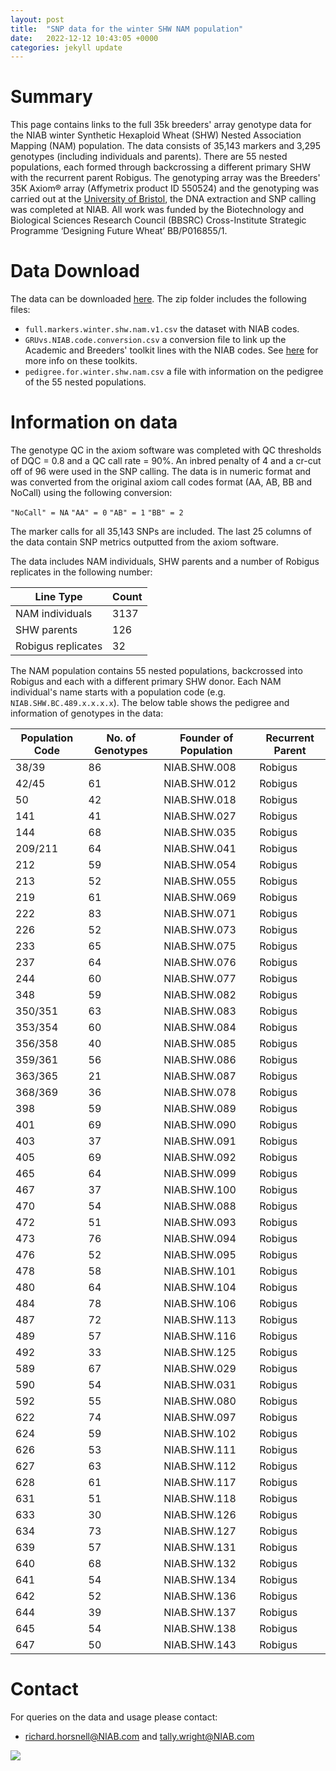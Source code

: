 ```yaml
---
layout: post
title:  "SNP data for the winter SHW NAM population"
date:   2022-12-12 10:43:05 +0000
categories: jekyll update
---
```


# Summary 

This page contains links to the full 35k breeders' array genotype data for the NIAB winter Synthetic Hexaploid Wheat (SHW) Nested Association Mapping (NAM) population. The data consists of 35,143 markers and 3,295 genotypes (including individuals and parents). There are 55 nested populations, each formed through backcrossing a different primary SHW with the recurrent parent Robigus. The genotyping array was the Breeders' 35K Axiom® array (Affymetrix product ID 550524) and the genotyping was carried out at the [University of Bristol](https://www.bristol.ac.uk/), the DNA extraction and SNP calling was completed at NIAB. All work was funded by the Biotechnology and Biological Sciences Research Council (BBSRC) Cross-Institute Strategic Programme ‘Designing Future Wheat’ BB/P016855/1.

# Data Download

The data can be downloaded [here](https://github.com/NIAB/niab-dfw-wp3/raw/main/data/niab.winter.shw.nam.zip). The zip folder includes the following files:

- `full.markers.winter.shw.nam.v1.csv` the dataset with NIAB codes.
- `GRUvs.NIAB.code.conversion.csv` a conversion file to link up the Academic and Breeders' toolkit lines with the NIAB codes. See [here](https://designingfuturewheat.org.uk/work-package-3/) for more info on these toolkits. 
- `pedigree.for.winter.shw.nam.csv` a file with information on the pedigree of the 55 nested populations.

 # Information on data
 
 The genotype QC in the axiom software was completed with QC thresholds of DQC = 0.8 and a QC call rate = 90%. An inbred penalty of 4 and a cr-cut off of 96 were used in the SNP calling. The data is in numeric format and was converted from the original axiom call codes format (AA, AB, BB and NoCall) using the following conversion:

`"NoCall" = NA`
`"AA" = 0`
`"AB" = 1`
`"BB" = 2`

The marker calls for all 35,143 SNPs are included. The last 25 columns of the data contain SNP metrics outputted from the axiom software. 

The data includes NAM individuals, SHW parents and a number of Robigus replicates in the following number:

 | Line Type  | Count |
| ------------- | ------------- |
| NAM individuals  | 3137  |
| SHW parents  | 126  |
| Robigus replicates  | 32  |


The NAM population contains 55 nested populations, backcrossed into Robigus and each with a different primary SHW donor. Each NAM individual's name starts with a population code (e.g. `NIAB.SHW.BC.489.x.x.x.x`). The below table shows the pedigree and information of genotypes in the data: 

| **Population Code** | **No. of Genotypes** | **Founder of Population** | **Recurrent Parent** |
|---------------------|----------------------|---------------------------|----------------------|
| 38/39               | 86                   | NIAB.SHW.008              | Robigus              |
| 42/45               | 61                   | NIAB.SHW.012              | Robigus              |
| 50                  | 42                   | NIAB.SHW.018              | Robigus              |
| 141                 | 41                   | NIAB.SHW.027              | Robigus              |
| 144                 | 68                   | NIAB.SHW.035              | Robigus              |
| 209/211             | 64                   | NIAB.SHW.041              | Robigus              |
| 212                 | 59                   | NIAB.SHW.054              | Robigus              |
| 213                 | 52                   | NIAB.SHW.055              | Robigus              |
| 219                 | 61                   | NIAB.SHW.069              | Robigus              |
| 222                 | 83                   | NIAB.SHW.071              | Robigus              |
| 226                 | 52                   | NIAB.SHW.073              | Robigus              |
| 233                 | 65                   | NIAB.SHW.075              | Robigus              |
| 237                 | 64                   | NIAB.SHW.076              | Robigus              |
| 244                 | 60                   | NIAB.SHW.077              | Robigus              |
| 348                 | 59                   | NIAB.SHW.082              | Robigus              |
| 350/351             | 63                   | NIAB.SHW.083              | Robigus              |
| 353/354             | 60                   | NIAB.SHW.084              | Robigus              |
| 356/358             | 40                   | NIAB.SHW.085              | Robigus              |
| 359/361             | 56                   | NIAB.SHW.086              | Robigus              |
| 363/365             | 21                   | NIAB.SHW.087              | Robigus              |
| 368/369             | 36                   | NIAB.SHW.078              | Robigus              |
| 398                 | 59                   | NIAB.SHW.089              | Robigus              |
| 401                 | 69                   | NIAB.SHW.090              | Robigus              |
| 403                 | 37                   | NIAB.SHW.091              | Robigus              |
| 405                 | 69                   | NIAB.SHW.092              | Robigus              |
| 465                 | 64                   | NIAB.SHW.099              | Robigus              |
| 467                 | 37                   | NIAB.SHW.100              | Robigus              |
| 470                 | 54                   | NIAB.SHW.088              | Robigus              |
| 472                 | 51                   | NIAB.SHW.093              | Robigus              |
| 473                 | 76                   | NIAB.SHW.094              | Robigus              |
| 476                 | 52                   | NIAB.SHW.095              | Robigus              |
| 478                 | 58                   | NIAB.SHW.101              | Robigus              |
| 480                 | 64                   | NIAB.SHW.104              | Robigus              |
| 484                 | 78                   | NIAB.SHW.106              | Robigus              |
| 487                 | 72                   | NIAB.SHW.113              | Robigus              |
| 489                 | 57                   | NIAB.SHW.116              | Robigus              |
| 492                 | 33                   | NIAB.SHW.125              | Robigus              |
| 589                 | 67                   | NIAB.SHW.029              | Robigus              |
| 590                 | 54                   | NIAB.SHW.031              | Robigus              |
| 592                 | 55                   | NIAB.SHW.080              | Robigus              |
| 622                 | 74                   | NIAB.SHW.097              | Robigus              |
| 624                 | 59                   | NIAB.SHW.102              | Robigus              |
| 626                 | 53                   | NIAB.SHW.111              | Robigus              |
| 627                 | 63                   | NIAB.SHW.112              | Robigus              |
| 628                 | 61                   | NIAB.SHW.117              | Robigus              |
| 631                 | 51                   | NIAB.SHW.118              | Robigus              |
| 633                 | 30                   | NIAB.SHW.126              | Robigus              |
| 634                 | 73                   | NIAB.SHW.127              | Robigus              |
| 639                 | 57                   | NIAB.SHW.131              | Robigus              |
| 640                 | 68                   | NIAB.SHW.132              | Robigus              |
| 641                 | 54                   | NIAB.SHW.134              | Robigus              |
| 642                 | 52                   | NIAB.SHW.136              | Robigus              |
| 644                 | 39                   | NIAB.SHW.137              | Robigus              |
| 645                 | 54                   | NIAB.SHW.138              | Robigus              |
| 647                 | 50                   | NIAB.SHW.143              | Robigus              |


# Contact 

For queries on the data and usage please contact:

- richard.horsnell@NIAB.com and tally.wright@NIAB.com 

![](/niab-dfw-wp3/image/shw-nam.png)

